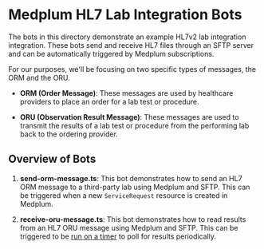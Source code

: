 # Medplum HL7 Lab Integration Bots

The bots in this directory demonstrate an example HL7v2 lab integration integration. These bots send and receive HL7 files through an SFTP server and can be automatically triggered by Medplum subscriptions.

For our purposes, we'll be focusing on two specific types of messages, the ORM and the ORU.

- **ORM (Order Message)**: These messages are used by healthcare providers to place an order for a lab test or procedure.

- **ORU (Observation Result Message)**: These messages are used to transmit the results of a lab test or procedure from the performing lab back to the ordering provider.

## Overview of Bots

1. **send-orm-message.ts**: This bot demonstrates how to send an HL7 ORM message to a third-party lab using Medplum and SFTP. This can be triggered when a new `ServiceRequest` resource is created in Medplum.

2. **receive-oru-message.ts**: This bot demonstrates how to read results from an HL7 ORU message using Medplum and SFTP. This can be triggered to be [run on a timer](https://www.medplum.com/docs/bots/bot-cron-job) to poll for results periodically.
